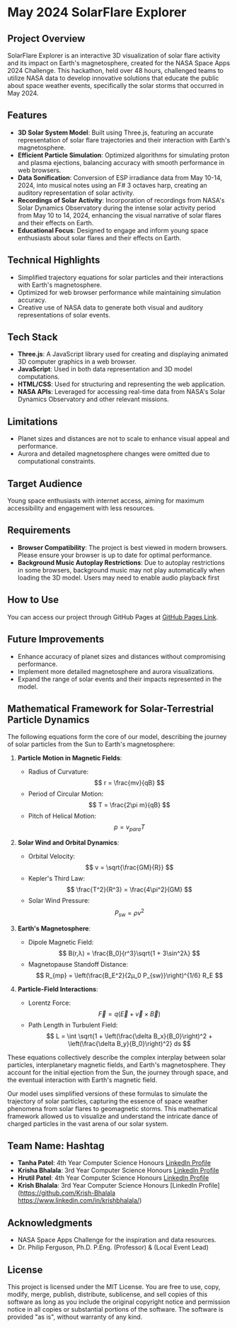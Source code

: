 # May 2024 SolarFlare Explorer

## Project Overview

SolarFlare Explorer is an interactive 3D visualization of solar flare activity and its impact on Earth's magnetosphere, created for the NASA Space Apps 2024 Challenge. This hackathon, held over 48 hours, challenged teams to utilize NASA data to develop innovative solutions that educate the public about space weather events, specifically the solar storms that occurred in May 2024.

## Features

- **3D Solar System Model**: Built using Three.js, featuring an accurate representation of solar flare trajectories and their interaction with Earth's magnetosphere.
- **Efficient Particle Simulation**: Optimized algorithms for simulating proton and plasma ejections, balancing accuracy with smooth performance in web browsers.
- **Data Sonification**: Conversion of ESP irradiance data from May 10-14, 2024, into musical notes using an F# 3 octaves harp, creating an auditory representation of solar activity.
- **Recordings of Solar Activity**: Incorporation of recordings from NASA's Solar Dynamics Observatory during the intense solar activity period from May 10 to 14, 2024, enhancing the visual narrative of solar flares and their effects on Earth.
- **Educational Focus**: Designed to engage and inform young space enthusiasts about solar flares and their effects on Earth.

## Technical Highlights

- Simplified trajectory equations for solar particles and their interactions with Earth's magnetosphere.
- Optimized for web browser performance while maintaining simulation accuracy.
- Creative use of NASA data to generate both visual and auditory representations of solar events.

## Tech Stack

* **Three.js**: A JavaScript library used for creating and displaying animated 3D computer graphics in a web browser.
* **JavaScript**: Used in both data representation and 3D model computations.
* **HTML/CSS**: Used for structuring and representing the web application.
* **NASA APIs**: Leveraged for accessing real-time data from NASA's Solar Dynamics Observatory and other relevant missions.

## Limitations

- Planet sizes and distances are not to scale to enhance visual appeal and performance.
- Aurora and detailed magnetosphere changes were omitted due to computational constraints.

## Target Audience

Young space enthusiasts with internet access, aiming for maximum accessibility and engagement with less resources.

## Requirements

* **Browser Compatibility**: The project is best viewed in modern browsers. Please ensure your browser is up to date for optimal performance.
* **Background Music Autoplay Restrictions**:
  Due to autoplay restrictions in some browsers, background music may not play automatically when loading the 3D model. Users may need to enable audio playback first

## How to Use

You can access our project through GitHub Pages at [GitHub Pages Link](https://tanpatel.github.io/HashTag_NASA/).

## Future Improvements

- Enhance accuracy of planet sizes and distances without compromising performance.
- Implement more detailed magnetosphere and aurora visualizations.
- Expand the range of solar events and their impacts represented in the model.

## Mathematical Framework for Solar-Terrestrial Particle Dynamics

The following equations form the core of our model, describing the journey of solar particles from the Sun to Earth's magnetosphere:

1. **Particle Motion in Magnetic Fields**:

   - Radius of Curvature: 
     $$
     r = \frac{mv}{qB}
     $$
   - Period of Circular Motion: 
     $$
     T = \frac{2\pi m}{qB}
     $$
   - Pitch of Helical Motion: 
     $$
     p = v_{para} T
     $$
2. **Solar Wind and Orbital Dynamics**:

   - Orbital Velocity: 
     $$
     v = \sqrt{\frac{GM}{R}}
     $$
   - Kepler's Third Law: 
     $$
     \frac{T^2}{R^3} = \frac{4\pi^2}{GM}
     $$
   - Solar Wind Pressure: 
     $$
     P_{sw} = \rho v^2
     $$
3. **Earth's Magnetosphere**:

   - Dipole Magnetic Field: 
     $$
     B(r,λ) = \frac{B_0}{r^3}\sqrt{1 + 3\sin^2λ}
     $$
   - Magnetopause Standoff Distance: 
     $$
     R_{mp} = \left(\frac{B_E^2}{2μ_0 P_{sw}}\right)^{1/6} R_E
     $$
4. **Particle-Field Interactions**:

   - Lorentz Force: 
     $$
     \vec{F} = q(\vec{E} + \vec{v} \times \vec{B})
     $$
   - Path Length in Turbulent Field: 
     $$
     L = \int \sqrt{1 + \left(\frac{\delta B_x}{B_0}\right)^2 + \left(\frac{\delta B_y}{B_0}\right)^2} ds
     $$

These equations collectively describe the complex interplay between solar particles, interplanetary magnetic fields, and Earth's magnetosphere. They account for the initial ejection from the Sun, the journey through space, and the eventual interaction with Earth's magnetic field.

Our model uses simplified versions of these formulas to simulate the trajectory of solar particles, capturing the essence of space weather phenomena from solar flares to geomagnetic storms. This mathematical framework allowed us to visualize and understand the intricate dance of charged particles in the vast arena of our solar system.

## Team Name: Hashtag

* **Tanha Patel**: 4th Year Computer Science Honours [LinkedIn Profile](https://www.linkedin.com/in/tanha-patel-0691ab22a/)
* **Krisha Bhalala**: 3rd Year Computer Science Honours [LinkedIn Profile](https://www.linkedin.com/in/krisha-bhalala-b2298323a/)
* **Hrutil Patel**: 4th Year Computer Science Honours [LinkedIn Profile](https://www.linkedin.com/in/hrutil-patel-1a7a08260/)
* **Krish Bhalala**: 3rd Year Computer Science Honours [LinkedIn Profile](https://github.com/Krish-Bhalala https://www.linkedin.com/in/krishbhalala/)

## Acknowledgments

- NASA Space Apps Challenge for the inspiration and data resources.
- Dr. Philip Ferguson, Ph.D. P.Eng. (Professor) & (Local Event Lead)

## License

This project is licensed under the MIT License. You are free to use, copy, modify, merge, publish, distribute, sublicense, and sell copies of this software as long as you include the original copyright notice and permission notice in all copies or substantial portions of the software. The software is provided "as is", without warranty of any kind.
